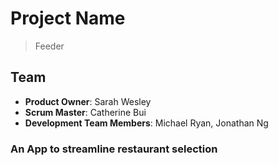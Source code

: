 # Project Name

> Feeder

## Team

  - __Product Owner__: Sarah Wesley
  - __Scrum Master__: Catherine Bui
  - __Development Team Members__: Michael Ryan, Jonathan Ng

### An App to streamline restaurant selection
